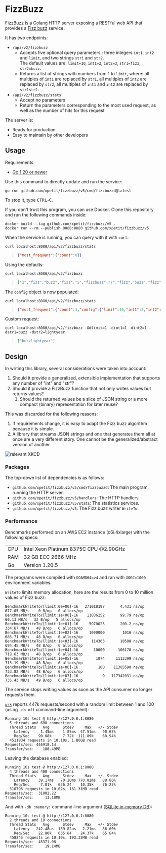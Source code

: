 # FizzBuzz

FizzBuzz is a Golang HTTP server exposing a RESTful web API that provides a [Fizz buzz](https://en.wikipedia.org/wiki/Fizz_buzz) service.

It has two endpoints:

- `/api/v2/fizzbuzz`
  - Accepts five optional query parameters : three integers `int1`, `int2` and `limit`, and two strings `str1` and `str2`.<br>
    The default values are: `limit=10`, `int1=2`, `int2=3`, `str1=fizz`, `str2=buzz`.
  - Returns a list of strings with numbers from 1 to `limit`, where: all multiples of `int1` are replaced by `str1`, all multiples of `int2` are replaced by `str2`, all multiples of `int1` and `int2` are replaced by `str1str2`.
- `/api/v2/fizzbuzz/stats`
  - Accept no parameters
  - Return the parameters corresponding to the most used request, as well as the number of hits for this request

The server is:

- Ready for production
- Easy to maintain by other developers

## Usage

Requirements:

- [Go 1.20 or newer](https://golang.org/dl/)

Use this command to directly update and run the service:

```
go run github.com/xpetit/fizzbuzz/v5/cmd/fizzbuzzd@latest
```

To stop it, type <kbd>CTRL</kbd>-<kbd>C</kbd>.

If you don't trust this program, you can use Docker. Clone this repository and run the following commands inside:

```
docker build --tag github.com/xpetit/fizzbuzz/v5 .
docker run --rm --publish 8080:8080 github.com/xpetit/fizzbuzz/v5
```

When the service is running, you can query with it with `curl`:

```
curl localhost:8080/api/v2/fizzbuzz/stats
```

> <!-- prettier-ignore -->
> ```json
> {"most_frequent":{"count":0}}
> ```

Using the defaults:

```
curl localhost:8080/api/v2/fizzbuzz
```

> <!-- prettier-ignore -->
> ```json
> ["1","fizz","buzz","fizz","5","fizzbuzz","7","fizz","buzz","fizz"]
> ```

The `config` object is now populated:

```
curl localhost:8080/api/v2/fizzbuzz/stats
```

> <!-- prettier-ignore -->
> ```json
> {"most_frequent":{"count":1,"config":{"limit":10,"int1":2,"int2":3,"str1":"fizz","str2":"buzz"}}}
> ```

Custom request:

```
curl localhost:8080/api/v2/fizzbuzz -Gdlimit=1 -dint1=1 -dint2=1 -dstr1=buzz -dstr2=lightyear
```

> ```json
> ["buzzlightyear"]
> ```

## Design

In writing this library, several considerations were taken into account:

1. Should it provide a generalized, extensible implementation that supports any number of "int" and "str"?
2. Should it provide a FizzBuzz function that not only writes values but returns values?
   1. Should the returned values be a slice of JSON string or a more compact (binary) representation for later reuse?

This was discarded for the following reasons:

1. If requirements change, it is easy to adapt the Fizz buzz algorithm because it is simple.
2. A library that streams JSON strings and one that generates them all at once are a very different story. One cannot be the generalized/abstract version of another.

![relevant XKCD](https://imgs.xkcd.com/comics/the_general_problem.png)

### Packages

The top-down list of dependencies is as follows:

- `github.com/xpetit/fizzbuzz/v5/cmd/fizzbuzzd`: The main program, running the HTTP server.
- `github.com/xpetit/fizzbuzz/v5/handlers`: The HTTP handlers.
- `github.com/xpetit/fizzbuzz/v5/stats`: The statistics services.
- `github.com/xpetit/fizzbuzz/v5`: The Fizz buzz writer `WriteTo`.

### Performance

Benchmarks performed on an AWS EC2 instance (c6i.4xlarge) with the following specs:

|     |                                        |
| --- | -------------------------------------- |
| CPU | Intel Xeon Platinum 8375C CPU @2.90GHz |
| RAM | 32 GB ECC 2666 MHz                     |
| Go  | Version 1.20.5                         |

The programs were compiled with `GOAMD64=v4` and ran with `GOGC=1000` environment variables.

`WriteTo` limits memory allocation, here are the results from 0 to 10 million values of Fizz buzz:

```
BenchmarkWriteTo/[limit:0e+00]-16   271018197       4.431 ns/op   677.05 MB/s    0 B/op   0 allocs/op
BenchmarkWriteTo/[limit:1e+00]-16    11806252       99.79 ns/op    60.13 MB/s   32 B/op   5 allocs/op
BenchmarkWriteTo/[limit:1e+01]-16     5970025       200.2 ns/op   334.67 MB/s   48 B/op   6 allocs/op
BenchmarkWriteTo/[limit:1e+02]-16     1000000        1016 ns/op   685.71 MB/s   48 B/op   6 allocs/op
BenchmarkWriteTo/[limit:1e+03]-16      114363       10508 ns/op   694.45 MB/s   48 B/op   6 allocs/op
BenchmarkWriteTo/[limit:1e+04]-16       10000      106170 ns/op   718.63 MB/s   48 B/op   6 allocs/op
BenchmarkWriteTo/[limit:1e+05]-16        1074     1113399 ns/op   715.19 MB/s   48 B/op   6 allocs/op
BenchmarkWriteTo/[limit:1e+06]-16         100    11305590 ns/op   733.82 MB/s   48 B/op   6 allocs/op
BenchmarkWriteTo/[limit:1e+07]-16           9   117342031 ns/op   735.43 MB/s   49 B/op   6 allocs/op
```

The service stops writing values as soon as the API consumer no longer requests them.

[`wrk`](https://github.com/wg/wrk) reports 447k requests/second with a random limit between 1 and 100 (using `-db off` command-line argument):

```
Running 10s test @ http://127.0.0.1:8080
  5 threads and 600 connections
  Thread Stats   Avg      Stdev     Max   +/- Stdev
    Latency     1.45ms    1.85ms  47.51ms   90.65%
    Req/Sec    90.68k     7.72k  111.89k    68.94%
  4511934 requests in 10.10s, 1.86GB read
Requests/sec: 446918.14
Transfer/sec:    188.49MB
```

Leaving the database enabled:

```
Running 10s test @ http://127.0.0.1:8080
  4 threads and 400 connections
  Thread Stats   Avg      Stdev     Max   +/- Stdev
    Latency    39.17ms   70.20ms 770.02ms   88.86%
    Req/Sec     7.81k   636.24    10.35k    76.25%
  310796 requests in 10.02s, 131.31MB read
Requests/sec:  31002.22
Transfer/sec:     13.10MB
```

And with `-db :memory:` command-line argument ([SQLite in-memory DB](https://www.sqlite.org/inmemorydb.html)):

```
Running 10s test @ http://127.0.0.1:8080
  2 threads and 10 connections
  Thread Stats   Avg      Stdev     Max   +/- Stdev
    Latency   242.48us  189.82us   2.21ms   86.00%
    Req/Sec    22.80k   635.84    24.37k    65.84%
  458245 requests in 10.10s, 193.35MB read
Requests/sec:  45371.08
Transfer/sec:     19.14MB
```
